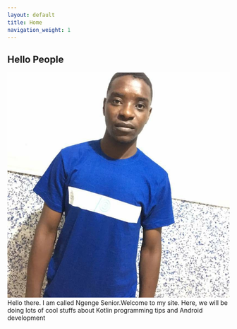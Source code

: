 ```yaml
---
layout: default
title: Home
navigation_weight: 1
---
```


## Hello People
![Ngenge](ngenge.jpg)
 Hello there. I am called Ngenge Senior.Welcome to my site. Here, we will be doing lots of cool stuffs about Kotlin programming tips and Android development
